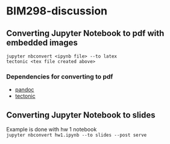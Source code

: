 # BIM298-discussion

## Converting Jupyter Notebook to pdf with embedded images
`jupyter nbconvert <ipynb file> --to latex`  
`tectonic <tex file created above>`

### Dependencies for converting to pdf
* [pandoc](https://pandoc.org/installing.html)
* [tectonic](https://tectonic-typesetting.github.io/en-US/install.html)

## Converting Jupyter Notebook to slides  
Example is done with hw 1 notebook  
`jupyter nbconvert hw1.ipynb --to slides --post serve`
